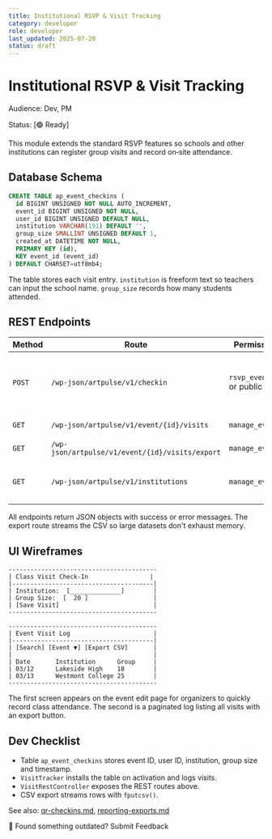 ```yaml
---
title: Institutional RSVP & Visit Tracking
category: developer
role: developer
last_updated: 2025-07-20
status: draft
---
```

# Institutional RSVP & Visit Tracking

Audience: Dev, PM

Status: [🟢 Ready]

This module extends the standard RSVP features so schools and other institutions can register group visits and record on‑site attendance.

## Database Schema

```sql
CREATE TABLE ap_event_checkins (
  id BIGINT UNSIGNED NOT NULL AUTO_INCREMENT,
  event_id BIGINT UNSIGNED NOT NULL,
  user_id BIGINT UNSIGNED DEFAULT NULL,
  institution VARCHAR(191) DEFAULT '',
  group_size SMALLINT UNSIGNED DEFAULT 1,
  created_at DATETIME NOT NULL,
  PRIMARY KEY (id),
  KEY event_id (event_id)
) DEFAULT CHARSET=utf8mb4;
```

The table stores each visit entry. `institution` is freeform text so teachers can input the school name. `group_size` records how many students attended.

## REST Endpoints

| Method | Route | Permission | Description |
| ------ | ----- | ---------- | ----------- |
| `POST` | `/wp-json/artpulse/v1/checkin` | `rsvp_events` or public | Record a class visit. Body: `event_id`, `institution`, `group_size` |
| `GET`  | `/wp-json/artpulse/v1/event/{id}/visits` | `manage_events` | List visits for an event |
| `GET`  | `/wp-json/artpulse/v1/event/{id}/visits/export` | `manage_events` | CSV export of visit log |
| `GET`  | `/wp-json/artpulse/v1/institutions` | `manage_events` | Autocomplete for known institution names |

All endpoints return JSON objects with success or error messages. The export route streams the CSV so large datasets don't exhaust memory.

## UI Wireframes

```
-----------------------------------------
| Class Visit Check-In                 |
|---------------------------------------|
| Institution:  [______________]        |
| Group Size:  [  20 ]                  |
| [Save Visit]                          |
-----------------------------------------

-----------------------------------------
| Event Visit Log                       |
|---------------------------------------|
| [Search] [Event ▼] [Export CSV]       |
|                                       |
| Date       Institution      Group     |
| 03/12      Lakeside High    18        |
| 03/13      Westmont College 25        |
-----------------------------------------
```

The first screen appears on the event edit page for organizers to quickly record class attendance. The second is a paginated log listing all visits with an export button.

## Dev Checklist
- Table `ap_event_checkins` stores event ID, user ID, institution, group size and timestamp.
- `VisitTracker` installs the table on activation and logs visits.
- `VisitRestController` exposes the REST routes above.
- CSV export streams rows with `fputcsv()`.

See also: [qr-checkins.md](./qr-checkins.md), [reporting-exports.md](./reporting-exports.md)

💬 Found something outdated? Submit Feedback

